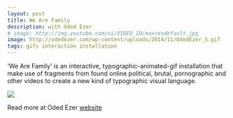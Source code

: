```yaml
---
layout: post
title: We Are Family
description: with Oded Ezer
# image: http://img.youtube.com/vi/VIDEO_ID/maxresdefault.jpg
image: http://odedezer.com/wp-content/uploads/2014/11/OdedEzer_S.gif
tags: gifs interaction installation 
---
```

 
‘We Are Family’ is an interactive, typographic-animated-gif installation that make use of fragments from found online political, brutal, pornographic and other videos to create a new kind of typographic visual language.

![](http://odedezer.com/wp-content/uploads/2014/11/OdedEzer_WeAreFamily.jpg)

Read more at Oded Ezer <a href="http://odedezer.com/we-are-family">website</a>

